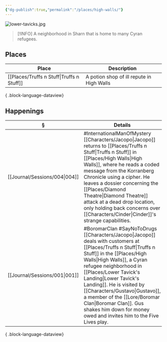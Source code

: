 ```yaml
---
{"dg-publish":true,"permalink":"/places/high-walls/"}
---
```


![lower-tavicks.jpg](/img/user/z_attachments/lower-tavicks.jpg)

> [!INFO] A neighborhood in Sharn that is home to many Cyran refugees.

## Places
| Place                                        | Description                               |
| -------------------------------------------- | ----------------------------------------- |
| [[Places/Truffs n Stuff\|Truffs n Stuff]] | A potion shop of ill repute in High Walls |

{ .block-language-dataview}
## Happenings
| §                                | Details                                                                                                                                                                                                                                                                                                                       |
| -------------------------------- | ----------------------------------------------------------------------------------------------------------------------------------------------------------------------------------------------------------------------------------------------------------------------------------------------------------------------------- |
| [[Journal/Sessions/004\|004]] | #InternationalManOfMystery [[Characters/Jacopo\|Jacopo]] returns to [[Places/Truffs n Stuff\|Truffs n Stuff]] in [[Places/High Walls\|High Walls]], where he reads a coded message from the Korranberg Chronicle using a cipher. He leaves a dossier concerning the [[Places/Diamond Theatre\|Diamond Theatre]] attack at a dead drop location, only holding back concerns over [[Characters/Cinder\|Cinder]]'s strange capabilities. |
| [[Journal/Sessions/001\|001]] | #BoromarClan #SayNoToDrugs [[Characters/Jacopo\|Jacopo]] deals with customers at [[Places/Truffs n Stuff\|Truffs n Stuff]] in the [[Places/High Walls\|High Walls]], a Cyran refugee neighborhood in [[Places/Lower Tavick's Landing\|Lower Tavick's Landing]]. He is visited by [[Characters/Gustavo\|Gustavo]], a member of the [[Lore/Boromar Clan\|Boromar Clan]]. Gus shakes him down for money owed and invites him to the Five Lives play.                |

{ .block-language-dataview}
